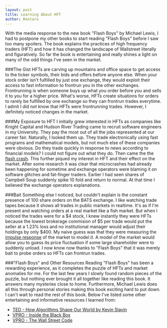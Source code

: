 ```yaml
---
layout: post
title: Learning About HFT
author: Rentaro
---
```


With the media response to the new book "Flash Boys" by Michael Lewis, I had to postpone my other books to start reading "Flash Boys" before I saw too many spoilers. The book explains the practices of high frequency traders (HFT) and how it has changed the landscape of Wallstreet literally and figuratively. So far the book is entertaining and really shines a light on many of the odd things I've seen in the market.

###The Gist
HFTs are carving up mountains and office space to get access to the ticker symbols, their bids and offers before anyone else. When your stock order isn't fulfilled by just one exchange, they would exploit their access to fast information to frontrun you in the other exchanges. Frontrunning is when someone buys up what you order before you and sells it to you for a higher price. What's worse, HFTs create situations for orders to rarely be fulfilled by one exchange so they can frontrun trades everytime. I admit I did not know that HFTs were frontrunning trades. However, I definitely noticed changes in the market. 

###My Exposure to HFT
I initially grew interested in HFTs as companies like Knight Capital and Hudson River Trading came to recruit software engineers in my University. They pay the most out of all the jobs represented at our career fair. Naturally, I looked them up. They trade electronically using fast programs and mathematical models, but not much else of these companies were obvious. Do they trade quickly in response to news according to financial models? I could not figure out what they do. Then came the the [flash crash](http://en.wikipedia.org/wiki/2010_Flash_Crash). This further piqued my interest in HFT and their effect on the market. After some research it was clear that microcrashes had already been happening for sometime and exchange operators were blaming it on software glitches and fat-finger traders. Earlier I had seen shares of Campbell Soup suddenly spike 10 fold and return to normal. At that time I believed the exchange operators explanations.

###Bait
Something else I noticed, but couldn't explain is the constant presence of 100 share orders on the BATS exchange. I like watching trade tapes because it shows all trades in public markets in realtime. It's as if I'm present and watching orders at a real market like a fish market. But when I noticed the trades were for a $4 stock, I knew instantly they were HFTs because the lowest brokerage commision of $5 per trade would put the seller at a 1.23% loss and no institutional manager would adjust their holdings by only $400. My naive guess was that they were measuring the [impulse response](http://en.wikipedia.org/wiki/Impulse_response) of the market to model it. A model of the market would allow you to guess its price fluctuation if some large shareholder were to suddenly unload. I now know now thanks to "Flash Boys" that it was merely bait to probe orders so HFTs can frontrun trades.

###"Flash Boys" and Other Resources
Reading "Flash Boys" has been a rewarding experience, as it completes the puzzle of HFTs and market anomalies for me. For the last few years I slowly found random pieces of the puzzle, but nothing ever brought it all together like reading this book. It answers many mysteries close to home. Furthermore, Michael Lewis does all this through personal stories making this book exciting hard to put down. I can't wait to read the rest of this book. Below I've listed some other entertaining and informative resources I learned from:

- [TED - How Algorithms Shape Our World by Kevin Slavin](https://www.youtube.com/watch?v=ENWVRcMGDoU)
- [VPRO - Inside the Black Box](https://www.youtube.com/watch?v=aq1Ln1UCoEU)
- [VPRO - The Wall Street Code](https://www.youtube.com/watch?v=kFQJNeQDDHA)
